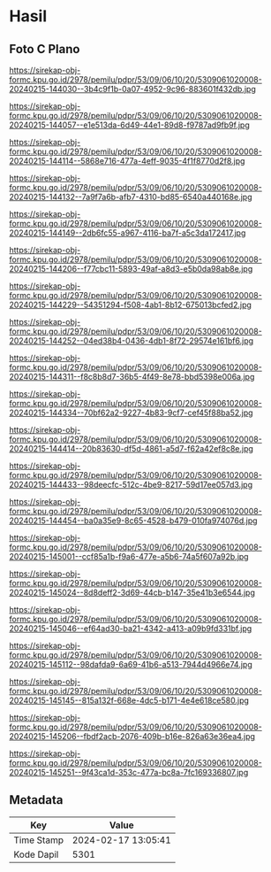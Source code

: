 # Hasil

## Foto C Plano

https://sirekap-obj-formc.kpu.go.id/2978/pemilu/pdpr/53/09/06/10/20/5309061020008-20240215-144030--3b4c9f1b-0a07-4952-9c96-883601f432db.jpg

https://sirekap-obj-formc.kpu.go.id/2978/pemilu/pdpr/53/09/06/10/20/5309061020008-20240215-144057--e1e513da-6d49-44e1-89d8-f9787ad9fb9f.jpg

https://sirekap-obj-formc.kpu.go.id/2978/pemilu/pdpr/53/09/06/10/20/5309061020008-20240215-144114--5868e716-477a-4eff-9035-4f1f8770d2f8.jpg

https://sirekap-obj-formc.kpu.go.id/2978/pemilu/pdpr/53/09/06/10/20/5309061020008-20240215-144132--7a9f7a6b-afb7-4310-bd85-6540a440168e.jpg

https://sirekap-obj-formc.kpu.go.id/2978/pemilu/pdpr/53/09/06/10/20/5309061020008-20240215-144149--2db6fc55-a967-4116-ba7f-a5c3da172417.jpg

https://sirekap-obj-formc.kpu.go.id/2978/pemilu/pdpr/53/09/06/10/20/5309061020008-20240215-144206--f77cbc11-5893-49af-a8d3-e5b0da98ab8e.jpg

https://sirekap-obj-formc.kpu.go.id/2978/pemilu/pdpr/53/09/06/10/20/5309061020008-20240215-144229--54351294-f508-4ab1-8b12-675013bcfed2.jpg

https://sirekap-obj-formc.kpu.go.id/2978/pemilu/pdpr/53/09/06/10/20/5309061020008-20240215-144252--04ed38b4-0436-4db1-8f72-29574e161bf6.jpg

https://sirekap-obj-formc.kpu.go.id/2978/pemilu/pdpr/53/09/06/10/20/5309061020008-20240215-144311--f8c8b8d7-36b5-4f49-8e78-bbd5398e006a.jpg

https://sirekap-obj-formc.kpu.go.id/2978/pemilu/pdpr/53/09/06/10/20/5309061020008-20240215-144334--70bf62a2-9227-4b83-9cf7-cef45f88ba52.jpg

https://sirekap-obj-formc.kpu.go.id/2978/pemilu/pdpr/53/09/06/10/20/5309061020008-20240215-144414--20b83630-df5d-4861-a5d7-f62a42ef8c8e.jpg

https://sirekap-obj-formc.kpu.go.id/2978/pemilu/pdpr/53/09/06/10/20/5309061020008-20240215-144433--98deecfc-512c-4be9-8217-59d17ee057d3.jpg

https://sirekap-obj-formc.kpu.go.id/2978/pemilu/pdpr/53/09/06/10/20/5309061020008-20240215-144454--ba0a35e9-8c65-4528-b479-010fa974076d.jpg

https://sirekap-obj-formc.kpu.go.id/2978/pemilu/pdpr/53/09/06/10/20/5309061020008-20240215-145001--ccf85a1b-f9a6-477e-a5b6-74a5f607a92b.jpg

https://sirekap-obj-formc.kpu.go.id/2978/pemilu/pdpr/53/09/06/10/20/5309061020008-20240215-145024--8d8deff2-3d69-44cb-b147-35e41b3e6544.jpg

https://sirekap-obj-formc.kpu.go.id/2978/pemilu/pdpr/53/09/06/10/20/5309061020008-20240215-145046--ef64ad30-ba21-4342-a413-a09b9fd331bf.jpg

https://sirekap-obj-formc.kpu.go.id/2978/pemilu/pdpr/53/09/06/10/20/5309061020008-20240215-145112--98dafda9-6a69-41b6-a513-7944d4966e74.jpg

https://sirekap-obj-formc.kpu.go.id/2978/pemilu/pdpr/53/09/06/10/20/5309061020008-20240215-145145--815a132f-668e-4dc5-b171-4e4e618ce580.jpg

https://sirekap-obj-formc.kpu.go.id/2978/pemilu/pdpr/53/09/06/10/20/5309061020008-20240215-145206--fbdf2acb-2076-409b-b16e-826a63e36ea4.jpg

https://sirekap-obj-formc.kpu.go.id/2978/pemilu/pdpr/53/09/06/10/20/5309061020008-20240215-145251--9f43ca1d-353c-477a-bc8a-7fc169336807.jpg


## Metadata

| Key        | Value               |
| ---------- | ------------------- |
| Time Stamp | 2024-02-17 13:05:41 |
| Kode Dapil | 5301                |



